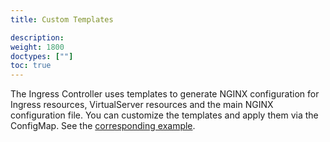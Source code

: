 ```yaml
---
title: Custom Templates

description: 
weight: 1800
doctypes: [""]
toc: true
---
```



The Ingress Controller uses templates to generate NGINX configuration for Ingress resources, VirtualServer resources and the main NGINX configuration file. You can customize the templates and apply them via the ConfigMap. See the [corresponding example](https://github.com/nginxinc/kubernetes-ingress/tree/v1.12.0/examples/custom-templates).
